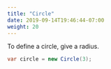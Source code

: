 ```yaml
---
title: "Circle"
date: 2019-09-14T19:46:44-07:00
weight: 20
---
```


To define a circle, give a radius.

```cs
var circle = new Circle(3);
```